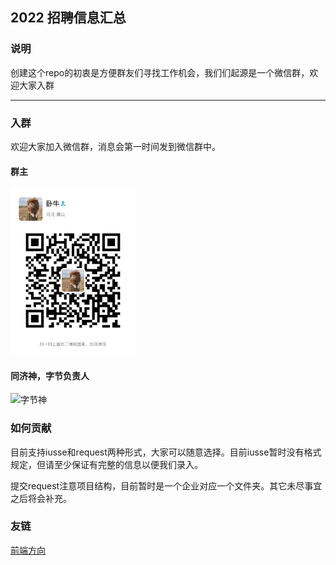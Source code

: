 ## 2022 招聘信息汇总

### 说明

创建这个repo的初衷是方便群友们寻找工作机会，我们们起源是一个微信群，欢迎大家入群

---

### 入群

欢迎大家加入微信群，消息会第一时间发到微信群中。

#### 群主

<img src="imgs/groupLeaderWechat.jpeg" alt="群主" width = 200 />

#### 同济神，字节负责人

![字节神]()

### 如何贡献

目前支持iusse和request两种形式，大家可以随意选择。目前iusse暂时没有格式规定，但请至少保证有完整的信息以便我们录入。

提交request注意项目结构，目前暂时是一个企业对应一个文件夹。其它未尽事宜之后将会补充。

### 友链

[前端方向](https://github.com/wjq990112/Front-End-Recruitment)

